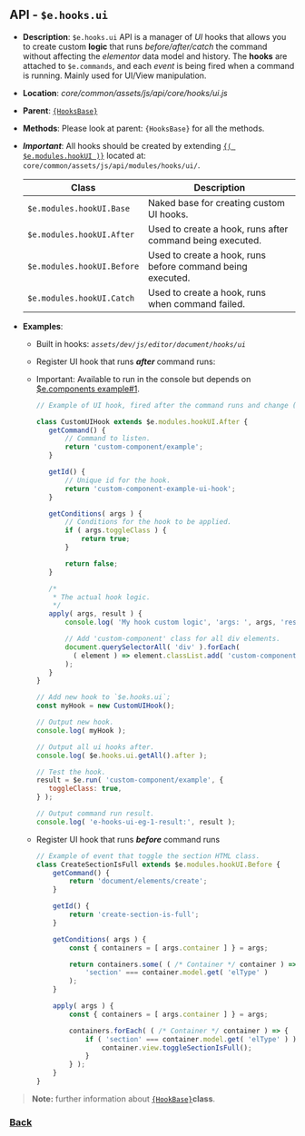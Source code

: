 ## API - `$e.hooks.ui`
*  **Description**: `$e.hooks.ui` API is a manager of _UI_ hooks that allows you to create custom **logic** 
that runs *before/after/catch* the command without affecting the *elementor* data model and history.
The __hooks__ are attached to `$e.commands`, and each _event_ is being fired when a command is running.
Mainly used for UI/View manipulation.
*  **Location**: *core/common/assets/js/api/core/hooks/ui.js*
*  **Parent**: [`{HooksBase}`](#HooksBase)
*  **Methods**: Please look at parent: `{HooksBase}` for all the methods.
* ***Important***: All hooks should be created by extending [`{( $e.modules.hookUI )}`](#e-modules-hooks-ui) located at: `core/common/assets/js/api/modules/hooks/ui/`.
	
	| Class                           | Description                                                                                            
	|---------------------------------|--------------------------------------------------------------------------------
	| `$e.modules.hookUI.Base`        | Naked base for creating custom UI hooks.                   
	| `$e.modules.hookUI.After`       | Used to create a hook, runs after command being executed.
	| `$e.modules.hookUI.Before`      | Used to create a hook, runs before command being executed.
	| `$e.modules.hookUI.Catch`       | Used to create a hook, runs when command failed.
 
 * **Examples**:
   * Built in hooks:  *`assets/dev/js/editor/document/hooks/ui`*
   * Register UI hook that runs **_after_** command runs:
   * Important: Available to run in the console but depends on [$e.components example#1](../components.md#examples).
        ```javascript
        // Example of UI hook, fired after the command runs and change ( CSS Class ) of all div elements.
        
        class CustomUIHook extends $e.modules.hookUI.After {
           getCommand() {
               // Command to listen.
               return 'custom-component/example';
           }
        
           getId() {
               // Unique id for the hook.
               return 'custom-component-example-ui-hook';
           }
        
           getConditions( args ) {
               // Conditions for the hook to be applied.
               if ( args.toggleClass ) {
                   return true;
               }
        
               return false;
           }
        
           /*
            * The actual hook logic.
            */
           apply( args, result ) {
               console.log( 'My hook custom logic', 'args: ', args, 'result: ', result );
        
               // Add 'custom-component' class for all div elements.
               document.querySelectorAll( 'div' ).forEach( 
                 ( element ) => element.classList.add( 'custom-component' ) 
               );
           }
        }
        
        // Add new hook to `$e.hooks.ui`;
        const myHook = new CustomUIHook();
        
        // Output new hook.
        console.log( myHook );
        
        // Output all ui hooks after.
        console.log( $e.hooks.ui.getAll().after );
        
        // Test the hook.
        result = $e.run( 'custom-component/example', {
           toggleClass: true,
        } );
        
        // Output command run result.
        console.log( 'e-hooks-ui-eg-1-result:', result );
        ```

   * Register UI hook that runs **_before_** command runs
        ```javascript
        // Example of event that toggle the section HTML class.
        class CreateSectionIsFull extends $e.modules.hookUI.Before {
            getCommand() {
                return 'document/elements/create';
            }
        
            getId() {
                return 'create-section-is-full';
            }
        
            getConditions( args ) {
                const { containers = [ args.container ] } = args;
        
                return containers.some( ( /* Container */ container ) =>
                    'section' === container.model.get( 'elType' )
                );
            }
        
            apply( args ) {
                const { containers = [ args.container ] } = args;
        
                containers.forEach( ( /* Container */ container ) => {
                    if ( 'section' === container.model.get( 'elType' ) ) {
                        container.view.toggleSectionIsFull();
                    }
                } );
            }
        }
        ```
> **Note:** further information about [`{HookBase}`](#)**class**.
>  
### [Back](../hooks.md) 
